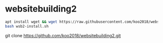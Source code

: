 # websitebuilding2

```bash
apt install wget && wget https://raw.githubusercontent.com/koo2018/websitebuilding2/main/wsb2-install.sh
bash wsb2-install.sh
```

git clone https://github.com/koo2018/websitebuilding2.git
